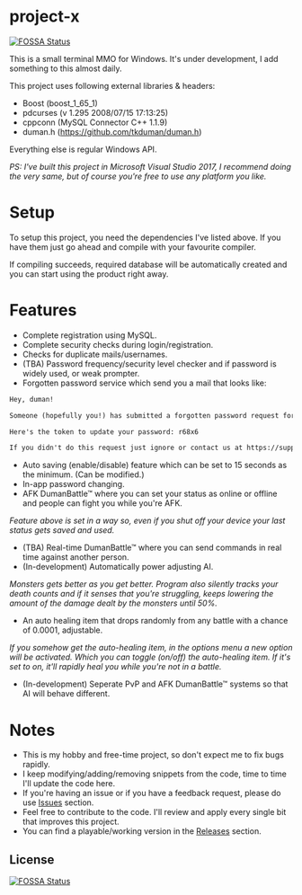 # project-x
[![FOSSA Status](https://app.fossa.io/api/projects/git%2Bgithub.com%2Ftkduman%2Fproject-x.svg?type=shield)](https://app.fossa.io/projects/git%2Bgithub.com%2Ftkduman%2Fproject-x?ref=badge_shield)

This is a small terminal MMO for Windows. It's under development, I add something to this almost daily.

This project uses following external libraries & headers:
* Boost (boost_1_65_1)
* pdcurses (v 1.295 2008/07/15 17:13:25)
* cppconn (MySQL Connector C++ 1.1.9)
* duman.h (https://github.com/tkduman/duman.h)

Everything else is regular Windows API.

_PS: I've built this project in Microsoft Visual Studio 2017, I recommend doing the very same, but of course you're free to use any platform you like._

# Setup

To setup this project, you need the dependencies I've listed above.
If you have them just go ahead and compile with your favourite compiler.

If compiling succeeds, required database will be automatically created and you can start using the product right away.

# Features

* Complete registration using MySQL.
* Complete security checks during login/registration.
* Checks for duplicate mails/usernames.
* (TBA) Password frequency/security level checker and if password is widely used, or weak prompter.
* Forgotten password service which send you a mail that looks like:

```html
Hey, duman!

Someone (hopefully you!) has submitted a forgotten password request for your account on DumanSTUDIOS projectX

Here's the token to update your password: r68x6

If you didn't do this request just ignore or contact us at https://support.dumanstudios.com
```

* Auto saving (enable/disable) feature which can be set to 15 seconds as the minimum. (Can be modified.)
* In-app password changing.
* AFK DumanBattle™ where you can set your status as online or offline and people can fight you while you're AFK.

_Feature above is set in a way so, even if you shut off your device your last status gets saved and used._
* (TBA) Real-time DumanBattle™ where you can send commands in real time against another person.
* (In-development) Automatically power adjusting AI.

_Monsters gets better as you get better. Program also silently tracks your death counts and if it senses that you're struggling, keeps lowering the amount of the damage dealt by the monsters until 50%._
* An auto healing item that drops randomly from any battle with a chance of 0.0001, adjustable.

_If you somehow get the auto-healing item, in the options menu a new option will be activated. Which you can toggle (on/off) the auto-healing item. If it's set to on, it'll rapidly heal you while you're not in a battle._
* (In-development) Seperate PvP and AFK DumanBattle™ systems so that AI will behave different.

# Notes

* This is my hobby and free-time project, so don't expect me to fix bugs rapidly.
* I keep modifying/adding/removing snippets from the code, time to time I'll update the code here.
* If you're having an issue or if you have a feedback request, please do use [Issues](https://github.com/tkduman/project-x/issues) section.
* Feel free to contribute to the code. I'll review and apply every single bit that improves this project.
* You can find a playable/working version in the [Releases](https://github.com/tkduman/project-x/releases) section.


## License
[![FOSSA Status](https://app.fossa.io/api/projects/git%2Bgithub.com%2Ftkduman%2Fproject-x.svg?type=large)](https://app.fossa.io/projects/git%2Bgithub.com%2Ftkduman%2Fproject-x?ref=badge_large)